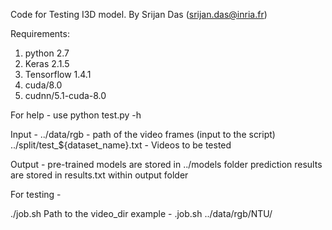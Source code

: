 Code for Testing I3D model.
By Srijan Das (srijan.das@inria.fr)

Requirements:
1. python 2.7
2. Keras 2.1.5
3. Tensorflow 1.4.1
4. cuda/8.0
5. cudnn/5.1-cuda-8.0

For help - use python test.py -h

Input - ../data/rgb - path of the video frames (input to the script)
        ../split/test_${dataset_name}.txt - Videos to be tested
        

Output -
         pre-trained models are stored in ../models folder
         prediction results are stored in results.txt within output folder 

For testing - 

./job.sh Path to the video_dir
example - .job.sh ../data/rgb/NTU/




